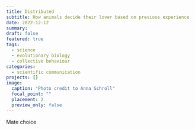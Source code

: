 ```yaml
---
title: Distributed 
subtitle: How animals decide their lover based on previous experience
date: 2022-12-12
summary: 
draft: false
featured: true
tags:
  - science
  - evolutionary biology
  - collective behaviour
categories:
  - scientific communication
projects: []
image:
  caption: "Photo credit to Anna Schroll"
  focal_point: ""
  placement: 2
  preview_only: false
---
```


Mate choice

